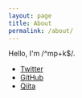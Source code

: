 ```yaml
---
layout: page
title: About
permalink: /about/
---
```


Hello, I'm /^mp+k$/.

* [Twitter](https://twitter.com/mpppk)
* [GitHub](https://github.com/mpppk)
* [Qiita](http://qiita.com/mpppk)
